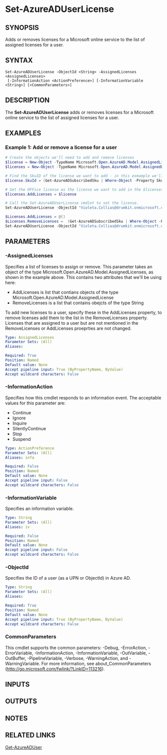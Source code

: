 ﻿---
external help file: Microsoft.Open.AzureAD16.Graph.PowerShell.dll-Help.xml
ms.assetid: A98FA4E7-3662-433C-A28D-CAF4D60592A1
online version: 
schema: 2.0.0
ms.reviewer: rodejo
ms.custom: iamfeature=PowerShell
---

# Set-AzureADUserLicense

## SYNOPSIS
Adds or removes licenses for a Microsoft online service to the list of assigned licenses for a user.

## SYNTAX

```
Set-AzureADUserLicense -ObjectId <String> -AssignedLicenses <AssignedLicenses>
 [-InformationAction <ActionPreference>] [-InformationVariable <String>] [<CommonParameters>]
```

## DESCRIPTION
The **Set-AzureADUserLicense** adds or removes licenses for a Microsoft online service to the list of assigned licenses for a user.

## EXAMPLES

### Example 1: Add or remove a license for a user

```powershell
# Create the objects we'll need to add and remove licenses
$license = New-Object -TypeName Microsoft.Open.AzureAD.Model.AssignedLicense
$licenses = New-Object -TypeName Microsoft.Open.AzureAD.Model.AssignedLicenses

# Find the SkuID of the license we want to add - in this exmample we'll use the O365_BUSINESS_PREMIUM license
$license.SkuId = (Get-AzureADSubscribedSku | Where-Object -Property SkuPartNumber -Value "O365_BUSINESS_PREMIUM" -EQ).SkuID

# Set the OFFice license as the license we want to add in the $licenses object
$licenses.AddLicenses = $license

# Call the Set-AzureADUserLicense cmdlet to set the license.
Set-AzureADUserLicense -ObjectId "Violeta.Collias@drumkit.onmicrosoft.com" -AssignedLicenses $licenses

$Licenses.AddLicenses = @()
$Licenses.RemoveLicenses =  (Get-AzureADSubscribedSku | Where-Object -Property SkuPartNumber -Value "O365_BUSINESS_PREMIUM" -EQ).SkuID
Set-AzureADUserLicense -ObjectId "Violeta.Collias@drumkit.onmicrosoft.com" -AssignedLicenses $licenses 
```

## PARAMETERS

### -AssignedLicenses
Specifies a list of licenses to assign or remove. This parameter takes an object of the type Microsoft.Open.AzureAD.Model.AssignedLicenses, as shown in the example above. This contains two attributes that we'll be using here: 
+ AddLicenses is list that contians objects of the type Microsoft.Open.AzureAD.Model.AssignedLicense
+ RemoveLicenses is a list that contains obejcts of the type String

To add new licenses to a user, specify these in the AddLicenses property, to remove licenses add them to the list in the RemoveLicenses property. Licenses that are assigned to a user but are not mentioned in the RemoveLicenses or AddLicenses proeprties are not changed.

```yaml
Type: AssignedLicenses
Parameter Sets: (All)
Aliases: 

Required: True
Position: Named
Default value: None
Accept pipeline input: True (ByPropertyName, ByValue)
Accept wildcard characters: False
```

### -InformationAction
Specifies how this cmdlet responds to an information event. The acceptable values for this parameter are:

- Continue
- Ignore
- Inquire
- SilentlyContinue
- Stop
- Suspend

```yaml
Type: ActionPreference
Parameter Sets: (All)
Aliases: infa

Required: False
Position: Named
Default value: None
Accept pipeline input: False
Accept wildcard characters: False
```

### -InformationVariable
Specifies an information variable.

```yaml
Type: String
Parameter Sets: (All)
Aliases: iv

Required: False
Position: Named
Default value: None
Accept pipeline input: False
Accept wildcard characters: False
```

### -ObjectId
Specifies the ID of a user (as a UPN or ObjectId) in Azure AD. 

```yaml
Type: String
Parameter Sets: (All)
Aliases: 

Required: True
Position: Named
Default value: None
Accept pipeline input: True (ByPropertyName, ByValue)
Accept wildcard characters: False
```

### CommonParameters
This cmdlet supports the common parameters: -Debug, -ErrorAction, -ErrorVariable, -InformationAction, -InformationVariable, -OutVariable, -OutBuffer, -PipelineVariable, -Verbose, -WarningAction, and -WarningVariable. For more information, see about_CommonParameters (http://go.microsoft.com/fwlink/?LinkID=113216).

## INPUTS

## OUTPUTS

## NOTES

## RELATED LINKS

[Get-AzureADUser](./Get-AzureADUser.md) 
